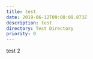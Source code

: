```yaml
---
title: test
date: 2019-06-12T09:08:09.873Z
description: test
directory: Test Directory
priority: 0
---
```

test 2
